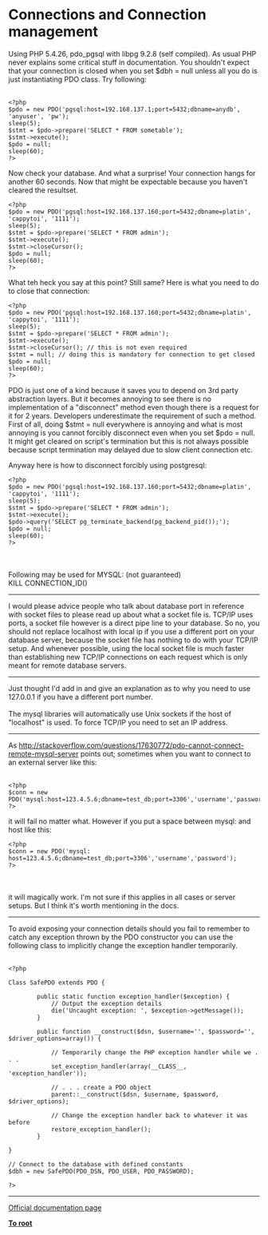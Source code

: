 # Connections and Connection management



Using PHP 5.4.26, pdo_pgsql with libpg 9.2.8 (self compiled). As usual PHP never explains some critical stuff in documentation. You shouldn&apos;t expect that your connection is closed when you set $dbh = null unless all you do is just instantiating PDO class. Try following:<br><br>

```
<?php
$pdo = new PDO('pgsql:host=192.168.137.1;port=5432;dbname=anydb', 'anyuser', 'pw');
sleep(5);
$stmt = $pdo->prepare('SELECT * FROM sometable');
$stmt->execute();
$pdo = null;
sleep(60);
?>
```


Now check your database. And what a surprise! Your connection hangs for another 60 seconds. Now that might be expectable because you haven't cleared the resultset.



```
<?php
$pdo = new PDO('pgsql:host=192.168.137.160;port=5432;dbname=platin', 'cappytoi', '1111');
sleep(5);
$stmt = $pdo->prepare('SELECT * FROM admin');
$stmt->execute();
$stmt->closeCursor();
$pdo = null;
sleep(60);
?>
```


What teh heck you say at this point? Still same? Here is what you need to do to close that connection:



```
<?php
$pdo = new PDO('pgsql:host=192.168.137.160;port=5432;dbname=platin', 'cappytoi', '1111');
sleep(5);
$stmt = $pdo->prepare('SELECT * FROM admin');
$stmt->execute();
$stmt->closeCursor(); // this is not even required
$stmt = null; // doing this is mandatory for connection to get closed
$pdo = null;
sleep(60);
?>
```


PDO is just one of a kind because it saves you to depend on 3rd party abstraction layers. But it becomes annoying to see there is no implementation of a "disconnect" method even though there is a request for it for 2 years. Developers underestimate the requirement of such a method. First of all, doing $stmt = null  everywhere is annoying and what is most annoying is you cannot forcibly disconnect even when you set $pdo = null. It might get cleared on script's termination but this is not always possible because script termination may delayed due to slow client connection etc.

Anyway here is how to disconnect forcibly using postgresql:



```
<?php
$pdo = new PDO('pgsql:host=192.168.137.160;port=5432;dbname=platin', 'cappytoi', '1111');
sleep(5);
$stmt = $pdo->prepare('SELECT * FROM admin');
$stmt->execute();
$pdo->query('SELECT pg_terminate_backend(pg_backend_pid());');
$pdo = null;
sleep(60);
?>
```
<br><br>Following may be used for MYSQL: (not guaranteed)<br>KILL CONNECTION_ID()  

---

I would please advice people who talk about database port in reference with socket files to please read up about what a socket file is. TCP/IP uses ports, a socket file however is a direct pipe line to your database. So no, you should not replace localhost with local ip if you use a different port on your database server, because the socket file has nothing to do with your TCP/IP setup. And whenever possible, using the local socket file is much faster than establishing new TCP/IP connections on each request which is only meant for remote database servers.  

---

Just thought I&apos;d add in and give an explanation as to why you need to use 127.0.0.1 if you have a different port number.<br><br>The mysql libraries will automatically use Unix sockets if the host of "localhost" is used. To force TCP/IP you need to set an IP address.  

---

As http://stackoverflow.com/questions/17630772/pdo-cannot-connect-remote-mysql-server points out; sometimes when you want to connect to an external server like this:<br><br>

```
<?php
$conn = new PDO('mysql:host=123.4.5.6;dbname=test_db;port=3306','username','password');
?>
```


it will fail no matter what. However if you put a space between mysql: and host like this:



```
<?php
$conn = new PDO('mysql: host=123.4.5.6;dbname=test_db;port=3306','username','password');
?>
```
<br><br>it will magically work. I&apos;m not sure if this applies in all cases or server setups. But I think it&apos;s worth mentioning in the docs.  

---

To avoid exposing your connection details should you fail to remember to catch any exception thrown by the PDO constructor you can use the following class to implicitly change the exception handler temporarily.<br><br>

```
<?php

Class SafePDO extends PDO {
 
        public static function exception_handler($exception) {
            // Output the exception details
            die('Uncaught exception: ', $exception->getMessage());
        }
 
        public function __construct($dsn, $username='', $password='', $driver_options=array()) {

            // Temporarily change the PHP exception handler while we . . .
            set_exception_handler(array(__CLASS__, 'exception_handler'));

            // . . . create a PDO object
            parent::__construct($dsn, $username, $password, $driver_options);

            // Change the exception handler back to whatever it was before
            restore_exception_handler();
        }

}

// Connect to the database with defined constants
$dbh = new SafePDO(PDO_DSN, PDO_USER, PDO_PASSWORD);

?>
```
  

---

[Official documentation page](https://www.php.net/manual/en/pdo.connections.php)

**[To root](/README.md)**